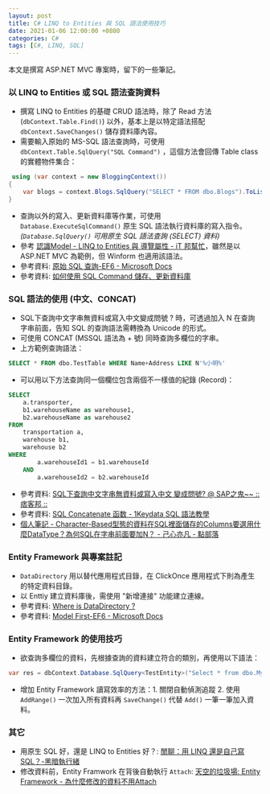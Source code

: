 ```yaml
---
layout: post
title: C# LINQ to Entities 與 SQL 語法使用技巧
date: 2021-01-06 12:00:00 +0800
categories: C#
tags: [C#, LINQ, SQL]
--- 
```


本文是撰寫 ASP.NET MVC 專案時，留下的一些筆記。

### 以 LINQ to Entities 或 SQL 語法查詢資料 

- 撰寫 LINQ to Entities 的基礎 CRUD 語法時，除了 Read 方法 (`dbContext.Table.Find()`) 以外，基本上是以特定語法搭配 `dbContext.SaveChanges()` 儲存資料庫內容。
- 需要輸入原始的 MS-SQL 語法查詢時，可使用 `dbContext.Table.SqlQuery("SQL Command")` ，這個方法會回傳 Table class 的實體物件集合：

``` csharp
 using (var context = new BloggingContext())
{
    var blogs = context.Blogs.SqlQuery("SELECT * FROM dbo.Blogs").ToList();
}
```

- 查詢以外的寫入、更新資料庫等作業，可使用`Database.ExecuteSqlCommand()` 原生 SQL 語法執行資料庫的寫入指令。*(`Database.SqlQuery()` 可用原生 SQL 語法查詢 (SELECT) 資料)*
- 參考 [認識Model - LINQ to Entities 與 導覽屬性 - iT 邦幫忙](https://ithelp.ithome.com.tw/articles/10161589)，雖然是以 ASP.NET MVC 為範例，但 Winform 也適用該語法。
- 參考資料: [原始 SQL 查詢-EF6 - Microsoft Docs](https://docs.microsoft.com/zh-tw/ef/ef6/querying/raw-sql)
- 參考資料: [如何使用 SQL Command 儲存、更新資料庫](https://docs.microsoft.com/zh-tw/ef/ef6/saving/transactions)

### SQL 語法的使用 (中文、CONCAT)

- SQL下查詢中文字串無資料或寫入中文變成問號 ? 時，可透過加入 N 在查詢字串前面，告知 SQL 的查詢語法需轉換為 Unicode 的形式。
- 可使用 CONCAT (MSSQL 語法為 + 號) 同時查詢多欄位的字串。
- 上方範例查詢語法： 
``` sql
SELECT * FROM dbo.TestTable WHERE Name+Address LIKE N'%小明%'
```

- 可以用以下方法查詢同一個欄位包含兩個不一樣值的紀錄 (Record)：

``` sql
SELECT
    a.transporter,
    b1.warehouseName as warehouse1,
    b2.warehouseName as warehouse2
FROM
    transportation a,
    warehouse b1,
    warehouse b2
WHERE
        a.warehouseId1 = b1.warehouseId
    AND
        a.warehouseId2 = b2.warehouseId
```


- 參考資料: [SQL下查詢中文字串無資料或寫入中文 變成問號? @ SAP之鬼~~ :: 痞客邦 ::](https://saperp.pixnet.net/blog/post/4078081)
- 參考資料: [SQL Concatenate 函数 - 1Keydata SQL 語法教學](https://www.1keydata.com/tw/sql/sql-concatenate.html)
- [個人筆記 - Character-Based型態的資料在SQL裡面儲存的Columns要選用什麼DataType？為何SQL在字串前面要加N？ - 己心亦凡 - 點部落](https://dotblogs.com.tw/eason/2011/05/25/26116)

### Entity Framework 與專案註記

- `DataDirectory` 用以替代應用程式目錄，在 ClickOnce 應用程式下則為產生的特定資料目錄。
- 以 Enttiy 建立資料庫後，需使用 "新增連接" 功能建立連線。
- 參考資料: [Where is DataDirectory ?](https://social.msdn.microsoft.com/Forums/sqlserver/en-US/dc31ea59-5718-49b6-9f1f-7039da425296/where-is-datadirectory-?forum=sqlce)
- 參考資料: [Model First-EF6 - Microsoft Docs](https://docs.microsoft.com/zh-tw/ef/ef6/modeling/designer/workflows/model-first)

### Entity Framework 的使用技巧

- 欲查詢多欄位的資料，先根據查詢的資料建立符合的類別，再使用以下語法：
``` csharp
var res = dbContext.Database.SqlQuery<TestEntity>("Select * from dbo.MyView").ToList();
```
- 增加 Entity Framework 讀寫效率的方法：1. 關閉自動偵測追蹤 2. 使用 `AddRange()` 一次加入所有資料再 `SaveChange()` 代替 `Add()` 一筆一筆加入資料。 

### 其它

- 用原生 SQL 好，還是 LINQ to Entities 好？: [閒聊：用 LINQ 還是自己寫 SQL？-黑暗執行緒](https://blog.darkthread.net/blog/linq-or-direct-sql/)
- 修改資料前，Entity Framwork 在背後自動執行 `Attach`: [天空的垃圾場: Entity Framework - 為什麼修改的資料不用Attach](http://blog.sanc.idv.tw/2014/08/entity-framework-attach.html)